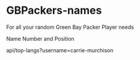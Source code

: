 # GBPackers-names

For all your random Green Bay Packer Player needs

Name Number and Position

api/top-langs?username=carrie-murchison

